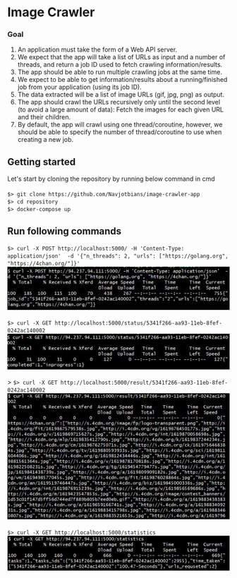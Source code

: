 
# Image Crawler

### Goal

1. An application must take the form of a Web API server.
2. We expect that the app will take a list of URLs as input and a number of threads,
and return a job ID used to fetch crawling information/results.
3. The app should be able to run multiple crawling jobs at the same time.
4. We expect to be able to get information/results about a running/finished job
from your application (using its job ID).
5. The data extracted will be a list of image URLs (gif, jpg, png) as output.
6. The app should crawl the URLs recursively only until the second level
(to avoid a large amount of data): Fetch the images for each given URL and their children.
7. By default, the app will crawl using one thread/coroutine, however,
we should be able to specify the number of thread/coroutine to use when creating a new job.

## Getting started

Let's start by cloning the repository by running below command in cmd
<br><br> `$> git clone https://github.com/Navjotbians/image-crawler-app` <br>
`$> cd repository` <br>
`$> docker-compose up` <br>

## Run following commands 

`$> curl -X POST http://localhost:5000/ -H 'Content-Type: application/json'  -d '{"n_threads": 2, "urls": ["https://golang.org", "https://4chan.org/"]}'` <br>
![](images/1.JPG) <br>
<br>
`$> curl -X GET http://localhost:5000/status/5341f266-aa93-11eb-8fef-0242ac140002` <br>
![](images/status.JPG) <br>
<br>>
`$> curl -X GET http://localhost:5000/result/5341f266-aa93-11eb-8fef-0242ac140002` <br>
![](images/result.JPG) <br>
<br>
`$> curl -X GET http://localhost:5000/statistics` <br>
![](images/statistics.JPG) <br>




